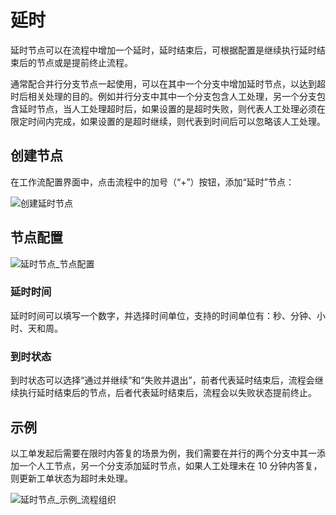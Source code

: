 # 延时

延时节点可以在流程中增加一个延时，延时结束后，可根据配置是继续执行延时结束后的节点或是提前终止流程。

通常配合并行分支节点一起使用，可以在其中一个分支中增加延时节点，以达到超时后相关处理的目的。例如并行分支中其中一个分支包含人工处理，另一个分支包含延时节点，当人工处理超时后，如果设置的是超时失败，则代表人工处理必须在限定时间内完成，如果设置的是超时继续，则代表到时间后可以忽略该人工处理。

## 创建节点

在工作流配置界面中，点击流程中的加号（“+”）按钮，添加“延时”节点：

![创建延时节点](https://github.com/nocobase/nocobase/assets/525658/c6c46d94-e03b-45b6-aa20-f4c1bd2c2f0e)

## 节点配置

![延时节点_节点配置](https://github.com/nocobase/nocobase/assets/525658/5f46759c-6796-44c6-a135-84c76c7d5af7)

### 延时时间

延时时间可以填写一个数字，并选择时间单位，支持的时间单位有：秒、分钟、小时、天和周。

### 到时状态

到时状态可以选择“通过并继续”和“失败并退出”，前者代表延时结束后，流程会继续执行延时结束后的节点，后者代表延时结束后，流程会以失败状态提前终止。

## 示例

以工单发起后需要在限时内答复的场景为例，我们需要在并行的两个分支中其一添加一个人工节点，另一个分支添加延时节点，如果人工处理未在 10 分钟内答复，则更新工单状态为超时未处理。

![延时节点_示例_流程组织](https://github.com/nocobase/nocobase/assets/525658/a2f1001b-c19c-4aa4-a4a5-84311f9705ec)
